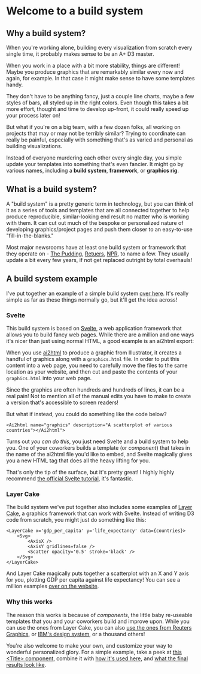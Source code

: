 # Welcome to a build system

## Why a build system?

When you're working alone, building every visualization from scratch every single time, it probably makes sense to be an A+ D3 master.

When you work in a place with a bit more stability, things are different! Maybe you produce graphics that are remarkably similar every now and again, for example. In that case it might make sense to have some templates handy.

They don't have to be anything fancy, just a couple line charts, maybe a few styles of bars, all styled up in the right colors. Even though this takes a bit more effort, thought and time to develop up-front, it could really speed up your process later on!

But what if you're on a big team, with a few dozen folks, all working on projects that may or may not be terribly similar? Trying to coordinate can really be painful, especially with something that's as varied and personal as building visualizations.

Instead of everyone murdering each other every single day, you simple update your templates into something that's even fancier. It might go by various names, including a **build system**, **framework**, or **graphics rig**.

## What is a build system?

A "build system" is a pretty generic term in technology, but you can think of it as a series of tools and templates that are all connected together to help produce reproducible, similar-looking end result no matter who is working with them. It can cut out much of the bespoke or personalized nature of developing graphics/project pages and push them closer to an easy-to-use "fill-in-the-blanks."

Most major newsrooms have at least one build system or framework that they operate on - [The Pudding](https://github.com/the-pudding/starter), [Retuers](https://reuters-graphics.github.io/graphics-svelte-components/), [NPR](https://github.com/nprapps/dailygraphics), to name a few. They usually update a bit every few years, if not get replaced outright by total overhauls!

## A build system example

I've put together an example of a simple build system [over here](https://github.com/jsoma/example-svelte-viz-page). It's really simple as far as these things normally go, but it'll get the idea across!

### Svelte

This build system is based on [Svelte](https://svelte.dev/), a web application framework that allows you to build fancy web pages. While there are a million and one ways it's nicer than just using normal HTML, a good example is an ai2html export:

When you use [ai2html](https://www.youtube.com/watch?v=6YkL6TCyxws&list=PLewNEVDy7gq3MSrrO3eMEW8PhGMEVh2X2) to produce a graphic from Illustrator, it creates a handful of graphics along with a `graphics.html` file. In order to put this content into a web page, you need to carefully move the files to the same location as your website, and then cut and paste the contents of your `graphics.html` into your web page.

Since the graphics are often hundreds and hundreds of lines, it can be a real pain! Not to mention all of the manual edits you have to make to create a version that's accessible to screen readers!

But what if instead, you could do something like the code below?

```svelte
<Ai2html name="graphics" description="A scatterplot of various countries"></Ai2html">
```

Turns out _you can do this_, you just need Svelte and a build system to help you. One of your coworkers builds a template (or _component_) that takes in the name of the ai2html file you'd like to embed, and Svelte magically gives you a new HTML tag that does all the heavy lifting for you.

That's only the tip of the surface, but it's pretty great! I highly highly recommend [the official Svelte tutorial](https://svelte.dev/tutorial/basics), it's fantastic.

### Layer Cake

The build system we've put together also includes some examples of [Layer Cake](https://layercake.graphics/), a graphics framework that can work with Svelte. Instead of writing D3 code from scratch, you might just do something like this:

```svelte
<LayerCake x='gdp_per_capita' y='life_expectancy' data={countries}>
    <Svg>
        <AxisX />
        <AxisY gridlines=false />
        <Scatter opacity='0.5' stroke='black' />
    </Svg>
</LayerCake>
```

And Layer Cake magically puts together a scatterplot with an X and Y axis for you, plotting GDP per capita against life expectancy! You can see a million examples [over on the website](https://layercake.graphics/).

### Why this works

The reason this works is because of *components*, the little baby re-useable templates that you and your coworkers build and improve upon. While you can use the ones from Layer Cake, you can also [use the ones from Reuters Graphics](https://reuters-graphics.github.io/graphics-svelte-components/), or [IBM's design system](https://github.com/carbon-design-system/carbon-components-svelte), or a thousand others! 

You're also welcome to make your own, and customize your way to wonderful personalized glory. For a simple example, take a peek at [this &lt;Title&gt; component](https://github.com/jsoma/example-svelte-viz-page/blob/main/src/routes/_components/Title.svelte), combine it with [how it's used here](https://github.com/jsoma/example-svelte-viz-page/blob/main/src/routes/index.svelte), and [what the final results look like](https://jsoma.github.io/example-svelte-viz-page/).